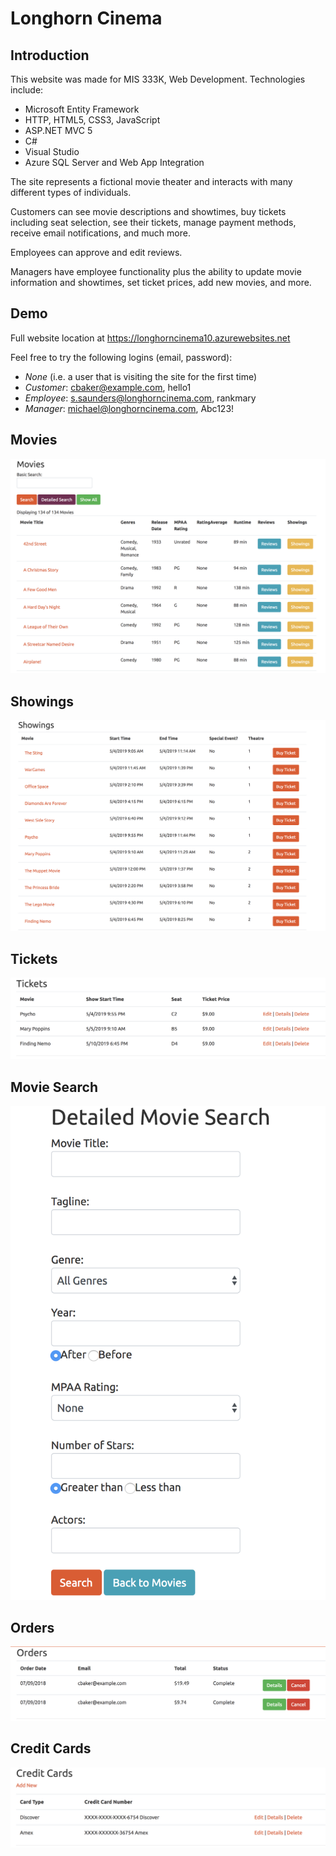 # Longhorn Cinema

## Introduction

This website was made for MIS 333K, Web Development. Technologies include:
- Microsoft Entity Framework
- HTTP, HTML5, CSS3, JavaScript
- ASP.NET MVC 5
- C#
- Visual Studio
- Azure SQL Server and Web App Integration

The site represents a fictional movie theater and interacts with many different types of individuals.

Customers can see movie descriptions and showtimes, buy tickets including seat selection, see their tickets, manage payment methods, receive email notifications, and much more.

Employees can approve and edit reviews.

Managers have employee functionality plus the ability to update movie information and showtimes, set ticket prices, add new movies, and more.

## Demo
Full website location at https://longhorncinema10.azurewebsites.net

Feel free to try the following logins (email, password):
- *None* (i.e. a user that is visiting the site for the first time)
- *Customer*: cbaker@example.com, hello1
- *Employee*: s.saunders@longhorncinema.com, rankmary
- *Manager*: michael@longhorncinema.com, Abc123!

## Movies
![Image not loaded](https://raw.githubusercontent.com/MichaelZetune/Longhorn-Cinema/master/Media/Movies.png)

## Showings
![Image not loaded](https://raw.githubusercontent.com/MichaelZetune/Longhorn-Cinema/master/Media/Showings.png)

## Tickets
![Image not loaded](https://raw.githubusercontent.com/MichaelZetune/Longhorn-Cinema/master/Media/Tickets.png)

## Movie Search
![Image not loaded](https://raw.githubusercontent.com/MichaelZetune/Longhorn-Cinema/master/Media/MovieSearch.png)

## Orders
![Image not loaded](https://raw.githubusercontent.com/MichaelZetune/Longhorn-Cinema/master/Media/Orders.png)

## Credit Cards
![Image not loaded](https://raw.githubusercontent.com/MichaelZetune/Longhorn-Cinema/master/Media/CreditCards.png)
